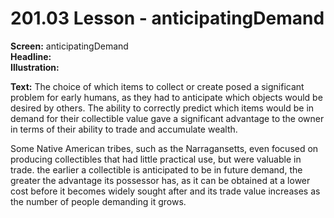 # 201.03 Lesson - anticipatingDemand

**Screen:** anticipatingDemand\
**Headline:**\
**Illustration:**

**Text:** The choice of which items to collect or create posed a significant problem for early humans, as they had to anticipate which objects would be desired by others. The ability to correctly predict which items would be in demand for their collectible value gave a significant advantage to the owner in terms of their ability to trade and accumulate wealth.&#x20;

Some Native American tribes, such as the Narragansetts, even focused on producing collectibles that had little practical use, but were valuable in trade.  the earlier a collectible is anticipated to be in future demand, the greater the advantage its possessor has, as it can be obtained at a lower cost before it becomes widely sought after and its trade value increases as the number of people demanding it grows.
